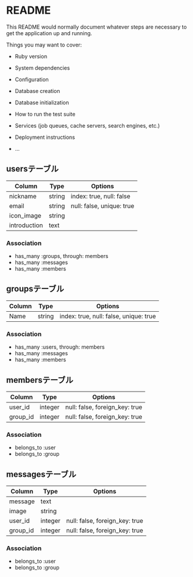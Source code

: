 # README

This README would normally document whatever steps are necessary to get the
application up and running.

Things you may want to cover:

* Ruby version

* System dependencies

* Configuration

* Database creation

* Database initialization

* How to run the test suite

* Services (job queues, cache servers, search engines, etc.)

* Deployment instructions

* ...
## usersテーブル
|Column|Type|Options|
|------|----|-------|
|nickname|string|index: true, null: false|
|email|string|null: false, unique: true|
|icon_image|string||
|introduction|text||

### Association
- has_many :groups, through: members
- has_many :messages
- has_many :members

## groupsテーブル
|Column|Type|Options|
|------|----|-------|
|Name|string|index: true, null: false, unique: true|

### Association
- has_many :users, through: members
- has_many :messages
- has_many :members

## membersテーブル
|Column|Type|Options|
|------|----|-------|
|user_id|integer|null: false, foreign_key: true|
|group_id|integer|null: false, foreign_key: true|

### Association
- belongs_to :user
- belongs_to :group

## messagesテーブル
|Column|Type|Options|
|------|----|-------|
|message|text||
|image|string||
|user_id|integer|null: false, foreign_key: true|
|group_id|integer|null: false, foreign_key: true|


### Association
- belongs_to :user
- belongs_to :group
